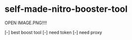 # self-made-nitro-booster-tool

OPEN IMAGE.PNG!!!!

[-] best boost tool
[-] need token
[-] need proxy
